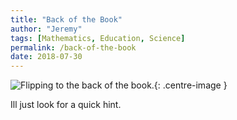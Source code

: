 ```yaml
---
title: "Back of the Book"
author: "Jeremy"
tags: [Mathematics, Education, Science]
permalink: /back-of-the-book
date: 2018-07-30
---
```


![Flipping to the back of the book.](https://res.cloudinary.com/dh3hm8pb7/image/upload/c_scale,q_auto:best,w_600/v1532957186/BackFlip_NoSignature.png){: .centre-image }

Ill just look for a quick hint. 